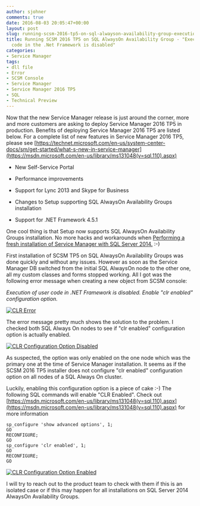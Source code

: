 ```yaml
---
author: sjohner
comments: true
date: 2016-08-03 20:05:47+00:00
layout: post
slug: running-scsm-2016-tp5-on-sql-alwayson-availability-group-execution-of-user-code-in-the-net-framework-is-disabled
title: Running SCSM 2016 TP5 on SQL AlwaysOn Availability Group - "Execution of user
  code in the .Net Framework is disabled"
categories:
- Service Manager
tags:
- dll file
- Error
- SCSM Console
- Service Manager
- Service Manager 2016 TP5
- SQL
- Technical Preview
---
```


Now that the new Service Manager release is just around the corner, more and more customers are asking to deploy Service Manager 2016 TP5 in production. Benefits of deploying Service Manager 2016 TP5 are listed below. For a complete list of new features in Service Manager 2016 TP5, please see [https://technet.microsoft.com/en-us/system-center-docs/sm/get-started/what-s-new-in-service-manager](https://msdn.microsoft.com/en-us/library/ms131048(v=sql.110).aspx)



 	
  * New Self-Service Portal

 	
  * Performance improvements

 	
  * Support for Lync 2013 and Skype for Business

 	
  * Changes to Setup supporting SQL AlwaysOn Availability Groups installation

 	
  * Support for .NET Framework 4.5.1


One cool thing is that Setup now supports SQL AlwaysOn Availability Groups installation. No more hacks and workarounds when [Performing a fresh installation of Service Manager with SQL Server 2014.](https://blog.jhnr.ch/2016/01/15/performing-fresh-installation-of-service-manager-with-sql-server-2014/) :-)

First installation of SCSM TP5 on SQL AlwaysOn Availability Groups was done quickly and without any issues. However as soon as the Service Manager DB switched from the initial SQL AlwaysOn node to the other one, all my custom classes and forms stopped working. All I got was the following error message when creating a new object from SCSM console:

_Execution of user code in .NET Framework is disabled. Enable "clr enabled" configuration option._

[![CLR Error](/images/CLR_Error.png)](/images/CLR_Error.png)

The error message pretty much shows the solution to the problem. I checked both SQL Always On nodes to see if "clr enabled" configuration option is actually enabled.

[![CLR Configuration Option Disabled](/images/CLR_Configuration_Option_Disabled.png)](/images/CLR_Configuration_Option_Disabled.png)

As suspected, the option was only enabled on the one node which was the primary one at the time of Service Manager installation. It seems as if the SCSM 2016 TP5 installer does not configure "clr enabled" configuration option on all nodes of a SQL Always On cluster.

Luckily, enabling this configuration option is a piece of cake :-) The following SQL commands will enable "CLR Enabled". Check out [https://msdn.microsoft.com/en-us/library/ms131048(v=sql.110).aspx](https://msdn.microsoft.com/en-us/library/ms131048(v=sql.110).aspx) for more information

    
    sp_configure 'show advanced options', 1;
    GO
    RECONFIGURE;
    GO
    sp_configure 'clr enabled', 1;
    GO
    RECONFIGURE;
    GO


[![CLR Configuration Option Enabled](/images/CLR_Configuration_Option_Enabled.png)](/images/CLR_Configuration_Option_Enabled.png)

I will try to reach out to the product team to check with them if this is an isolated case or if this may happen for all installations on SQL Server 2014 AlwaysOn Availability Groups.
